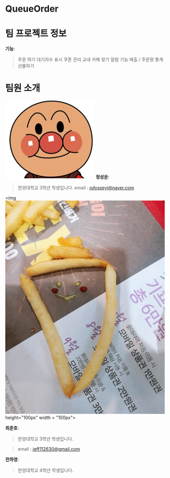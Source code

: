 # QueueOrder

# 팀 프로젝트 정보
**기능**:
> 주문 하기
> 대기자수 표시
> 쿠폰 관리
> 교내 카페 찾기
> 알람 기능
> 매출 / 주문량 통계
> 선물하기

# 팀원 소개
![alter character](./.Image/Hobbangman.jpg)
**정성운**:
> 한양대학교 3학년 학생입니다.
> email : odysseyj@naver.com

<img ![alter character](./.Image/CJH_image.jpeg) height="100px" width = "100px"></img>

**최준호**:
> 한양대학교 3학년 학생입니다.

> email : jeff112630@gmail.com

**전하영**:
> 한양대학교 4학년 학생입니다.
